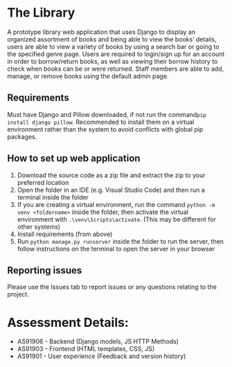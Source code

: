 # The Library
A prototype library web application that uses Django to display an organized assortment of books and being able to view the books’ details, users are able to view a variety of books by using a search bar or going to the specified genre page. Users are required to login/sign up for an account in order to borrow/return books, as well as viewing their borrow history to check when books can be or were returned. Staff members are able to add, manage, or remove books using the default admin page.

## Requirements
Must have Django and Pillow downloaded, if not run the command`pip install django pillow`. Recommended to install them on a virtual environment rather than the system to avoid conflicts with global pip packages.

## How to set up web application
1. Download the source code as a zip file and extract the zip to your preferred location
2. Open the folder in an IDE (e.g. Visual Studio Code) and then run a terminal inside the folder
3. If you are creating a virtual environment, run the command `python -m venv <foldername>` inside the folder, then activate the virtual environment with `.\venv\Scripts\activate`. (This may be different for other systems)
4. Install requirements (from above)
5. Run `python manage.py runserver` inside the folder to run the server, then follow instructions on the terminal to open the server in your browser

## Reporting issues
Please use the Issues tab to report issues or any questions relating to the project.

# Assessment Details:
- AS91906 - Backend (Django models, JS HTTP Methods)
- AS91903 - Frontend (HTML templates, CSS, JS)
- AS91901 - User experience (Feedback and version history)
